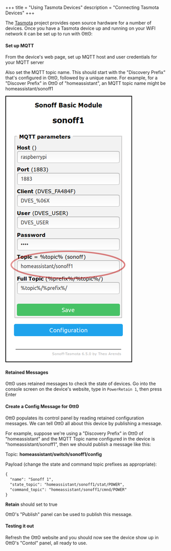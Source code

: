 +++
title = "Using Tasmota Devices"
description = "Connecting Tasmota Devices"
+++

The [Tasmota](https://github.com/arendst/Sonoff-Tasmota/wiki) project provides open source hardware for a number of devices. Once you have a Tasmota device up and running on your WiFI network it can be set up to run with ʘttʘ:

#### Set up MQTT

From the device's web page, set up MQTT host and user credentials for your MQTT server

Also set the MQTT topic name. This should start with the "Discovery Prefix" that's configured in ʘttʘ, followed by a unique name. For example, for a "Discover Prefix" in ʘttʘ of "homeassistant", an MQTT topic name might be homeassistant/sonoff1

![screenshot](tasmota-screenshot.png)

#### Retained Messages

ʘttʘ uses retained messages to check the state of devices. Go into the console screen on the device's website, type in `PowerRetain 1`, then press Enter

#### Create a Config Message for ʘttʘ

ʘttʘ populates its control panel by reading retained configuration messages. We can tell ʘttʘ all about this device by publishing a message.

For example, suppose we're using a "Discovery Prefix" in ʘttʘ of "homeassistant" and the MQTT Topic name configured in the device is "homeassistant/sonoff1", then we should publish a message like this:


Topic: __homeassistant/switch/sonoff1/config__

Payload (change the state and command topic prefixes as appropriate):

```
{  
  "name": "Sonoff 1",
  "state_topic": "homeassistant/sonoff1/stat/POWER",
  "command_topic": "homeassistant/sonoff1/cmnd/POWER"
}
```
__Retain__ should set to true


ʘttʘ's "Publish" panel can be used to publish this message.

#### Testing it out

Refresh the ʘttʘ website and you should now see the device show up in ʘttʘ's "Contol" panel, all ready to use.
